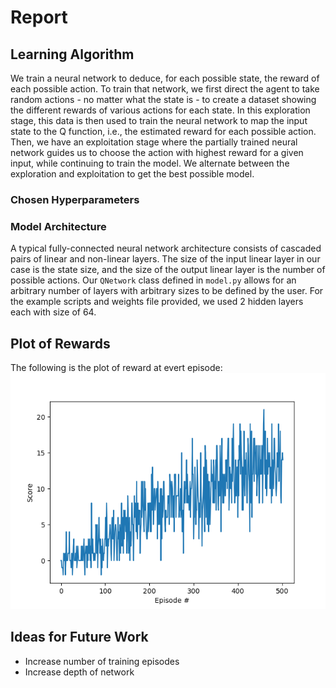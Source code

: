 # Report
[plot1]: ./plot.png "Trained PLot"

## Learning Algorithm
We train a neural network to deduce, for each possible state, the reward of each possible action.
To train that network, we first direct the agent to take random actions - no matter what the state is - to create a dataset showing the different rewards of various actions for each state.
In this exploration stage, this data is then used to train the neural network to map the input state to the Q function, i.e., the estimated reward for each possible action.
Then, we have an exploitation stage where the partially trained neural network guides us to choose the action with highest reward for a given input, while continuing to train the model.
We alternate between the exploration and exploitation to get the best possible model.

### Chosen Hyperparameters

### Model Architecture
A typical fully-connected neural network architecture consists of cascaded pairs of linear and non-linear layers. 
The size of the input linear layer in our case is the state size, and the size of the output linear layer is the number of possible actions.
Our `QNetwork` class defined in `model.py` allows for an arbitrary number of layers with arbitrary sizes to be defined by the user. 
For the example scripts and weights file provided, we used 2 hidden layers each with size of 64.

## Plot of Rewards
The following is the plot of reward at evert episode:
![Training Plot][plot1]

## Ideas for Future Work

- Increase number of training episodes
- Increase depth of network
